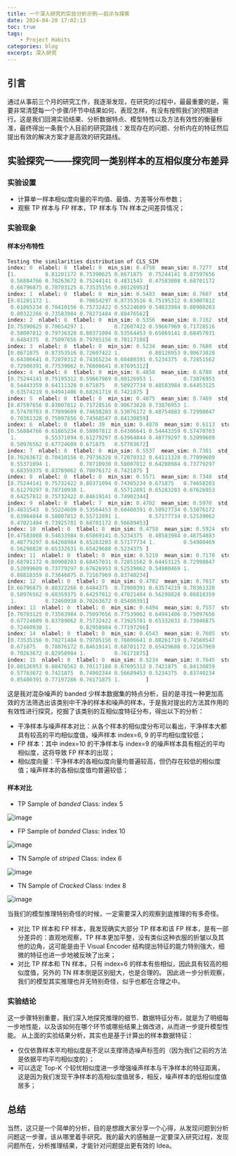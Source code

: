 ```yaml
---
title: 一个深入研究的实验分析示例——启示与探索
date: 2024-04-20 17:02:13
toc: true
tags:
    - Project Habits
categories: blog
excerpt: 深入研究
---
```

## 引言
通过从事前三个月的研究工作，我逐渐发现，在研究的过程中，最最重要的是，需要非常清楚每一个步骤/环节中结果如何、表现怎样，有没有按照我们的预期进行。这是我们回溯实验结果、分析数据特点、模型特性以及方法有效性的衡量标准，最终得出一条我个人目前的研究路线：发现存在的问题、分析内在的特征然后提出有效的解决方案才是高效的研究路线。

## 实验探究一——探究同一类别样本的互相似度分布差异
### 实验设置
+ 计算单一样本相似度向量的平均值、最值、方差等分布参数；
+ 观察 TP 样本与 FP 样本，TP 样本与 TN 样本之间差异情况；

### 实验现象
#### 样本分布特性
```python
Testing the similarities distribution of CLS_SIM
index: 0  nlabel: 0  tlabel: 0  min_sim: 0.4758  mean_sim: 0.7277  std_sim: 0.1334  ip: /home/zhli/projects/PTNL/data/dtd/images/banded/banded_0074.jpg
[1.         0.81201172 0.75390625 0.8671875  0.75244141 0.87597656
 0.56884766 0.70263672 0.75244141 0.4831543  0.47583008 0.68701172
 0.66796875 0.70703125 0.73535156 0.80126953]
index: 1  nlabel: 0  tlabel: 0  min_sim: 0.5483  mean_sim: 0.7607  std_sim: 0.1154  ip: /home/zhli/projects/PTNL/data/dtd/images/banded/banded_0078.jpg
[0.81201172 1.         0.70654297 0.87353516 0.75195312 0.83007812
 0.61865234 0.70410156 0.75732422 0.55224609 0.54833984 0.80908203
 0.80322266 0.73583984 0.78271484 0.88476562]
index: 2  nlabel: 0  tlabel: 0  min_sim: 0.5356  mean_sim: 0.7162  std_sim: 0.1057  ip: /home/zhli/projects/PTNL/data/dtd/images/banded/banded_0138.jpg
[0.75390625 0.70654297 1.         0.72607422 0.59667969 0.71728516
 0.58007812 0.79736328 0.80371094 0.53564453 0.65869141 0.68457031
 0.6484375  0.75097656 0.79785156 0.70117188]
index: 3  nlabel: 0  tlabel: 0  min_sim: 0.5234  mean_sim: 0.7680  std_sim: 0.1165  ip: /home/zhli/projects/PTNL/data/dtd/images/banded/banded_0059.jpg
[0.8671875  0.87353516 0.72607422 1.         0.80126953 0.90673828
 0.64306641 0.72070312 0.74365234 0.60400391 0.5234375  0.72851562
 0.72900391 0.77539062 0.76806641 0.87695312]
index: 4  nlabel: 0  tlabel: 0  min_sim: 0.4858  mean_sim: 0.6780  std_sim: 0.1206  ip: /home/zhli/projects/PTNL/data/dtd/images/banded/banded_0041.jpg
[0.75244141 0.75195312 0.59667969 0.80126953 1.         0.73876953
 0.54443359 0.64111328 0.671875   0.50927734 0.48583984 0.64453125
 0.63574219 0.64941406 0.68261719 0.7421875 ]
index: 5  nlabel: 0  tlabel: 0  min_sim: 0.4875  mean_sim: 0.7469  std_sim: 0.1298  ip: /home/zhli/projects/PTNL/data/dtd/images/banded/banded_0055.jpg
[0.87597656 0.83007812 0.71728516 0.90673828 0.73876953 1.
 0.57470703 0.77099609 0.74658203 0.53076172 0.48754883 0.72998047
 0.70361328 0.75097656 0.74560547 0.84130859]
index: 6  nlabel: 0  tlabel: 39  min_sim: 0.4878  mean_sim: 0.6113  std_sim: 0.1139  ip: /home/zhli/projects/PTNL/data/dtd/images/striped/striped_0122.jpg
[0.56884766 0.61865234 0.58007812 0.64306641 0.54443359 0.57470703
 1.         0.55371094 0.61279297 0.63964844 0.48779297 0.52099609
 0.50976562 0.67724609 0.671875   0.57763672]
index: 7  nlabel: 0  tlabel: 0  min_sim: 0.5537  mean_sim: 0.7301  std_sim: 0.1030  ip: /home/zhli/projects/PTNL/data/dtd/images/banded/banded_0113.jpg
[0.70263672 0.70410156 0.79736328 0.72070312 0.64111328 0.77099609
 0.55371094 1.         0.78710938 0.58007812 0.64208984 0.73779297
 0.68359375 0.83789062 0.78076172 0.7421875 ]
index: 8  nlabel: 0  tlabel: 0  min_sim: 0.5571  mean_sim: 0.7348  std_sim: 0.1003  ip: /home/zhli/projects/PTNL/data/dtd/images/banded/banded_0141.jpg
[0.75244141 0.75732422 0.80371094 0.74365234 0.671875   0.74658203
 0.61279297 0.78710938 1.         0.55712891 0.65283203 0.67626953
 0.64257812 0.75732422 0.84619141 0.74902344]
index: 9  nlabel: 0  tlabel: 7  min_sim: 0.4702  mean_sim: 0.5970  std_sim: 0.1245  ip: /home/zhli/projects/PTNL/data/dtd/images/cracked/cracked_0102.jpg
[0.4831543  0.55224609 0.53564453 0.60400391 0.50927734 0.53076172
 0.63964844 0.58007812 0.55712891 1.         0.57177734 0.52539062
 0.47021484 0.73925781 0.68701172 0.56689453]
index: 10  nlabel: 0  tlabel: 0  min_sim: 0.4758  mean_sim: 0.5924  std_sim: 0.1239  ip: /home/zhli/projects/PTNL/data/dtd/images/banded/banded_0117.jpg
[0.47583008 0.54833984 0.65869141 0.5234375  0.48583984 0.48754883
 0.48779297 0.64208984 0.65283203 0.57177734 1.         0.54980469
 0.56298828 0.65332031 0.65429688 0.5234375 ]
index: 11  nlabel: 0  tlabel: 0  min_sim: 0.5210  mean_sim: 0.7170  std_sim: 0.1238  ip: /home/zhli/projects/PTNL/data/dtd/images/banded/banded_0081.jpg
[0.68701172 0.80908203 0.68457031 0.72851562 0.64453125 0.72998047
 0.52099609 0.73779297 0.67626953 0.52539062 0.54980469 1.
 0.88818359 0.73046875 0.72167969 0.83740234]
index: 12  nlabel: 0  tlabel: 0  min_sim: 0.4702  mean_sim: 0.7017  std_sim: 0.1324  ip: /home/zhli/projects/PTNL/data/dtd/images/banded/banded_0036.jpg
[0.66796875 0.80322266 0.6484375  0.72900391 0.63574219 0.70361328
 0.50976562 0.68359375 0.64257812 0.47021484 0.56298828 0.88818359
 1.         0.72460938 0.70263672 0.85400391]
index: 13  nlabel: 0  tlabel: 0  min_sim: 0.6494  mean_sim: 0.7557  std_sim: 0.0811  ip: /home/zhli/projects/PTNL/data/dtd/images/banded/banded_0123.jpg
[0.70703125 0.73583984 0.75097656 0.77539062 0.64941406 0.75097656
 0.67724609 0.83789062 0.75732422 0.73925781 0.65332031 0.73046875
 0.72460938 1.         0.82958984 0.77197266]
index: 14  nlabel: 0  tlabel: 0  min_sim: 0.6543  mean_sim: 0.7605  std_sim: 0.0822  ip: /home/zhli/projects/PTNL/data/dtd/images/banded/banded_0133.jpg
[0.73535156 0.78271484 0.79785156 0.76806641 0.68261719 0.74560547
 0.671875   0.78076172 0.84619141 0.68701172 0.65429688 0.72167969
 0.70263672 0.82958984 1.         0.76171875]
index: 15  nlabel: 0  tlabel: 0  min_sim: 0.5234  mean_sim: 0.7645  std_sim: 0.1226  ip: /home/zhli/projects/PTNL/data/dtd/images/banded/banded_0077.jpg
[0.80126953 0.88476562 0.70117188 0.87695312 0.7421875  0.84130859
 0.57763672 0.7421875  0.74902344 0.56689453 0.5234375  0.83740234
 0.85400391 0.77197266 0.76171875 1.        ]
```
这是我对混杂噪声的 banded 少样本数据集的特点分析，目的是寻找一种更加高效的方法筛选出该类别中干净的样本和噪声的样本，于是我对提出的方法其作用的有效性进行探究，挖掘了该类别的互相似度特征分布，得出以下的分析：
+ 干净样本与噪声样本对比：从各个样本的相似度分布可以看出，干净样本大都具有较高的平均相似度值，噪声样本 index=6, 9 的平均相似度较低；
+ FP 样本：其中 index=10 的干净样本与 index=9 的噪声样本具有相近的平均相似度，这将导致 FP 样本的出现；
+ 相似度向量：干净样本的各相似度向量均普遍较高，但仍存在较低的相似度值；噪声样本的各相似度值均普遍较低；

#### 样本对比
+ TP Sample of _banded_ Class: index 5
<img src="https://github.com/LZHMS/picx-images-hosting/raw/master/EBlog/Paper/image.39kz4idz45.webp" alt="image" />

+ FP Sample of _banded_ Class: index 10
<img src="https://github.com/LZHMS/picx-images-hosting/raw/master/EBlog/Paper/image.1756ggcov4.webp" alt="image" />

+ TN Sample of _striped_ Class: index 6
<img src="https://github.com/LZHMS/picx-images-hosting/raw/master/EBlog/Paper/image.8dwnts6h0j.webp" alt="image" />

+ TN Sample of _Cracked_ Class: index 8
<img src="https://github.com/LZHMS/picx-images-hosting/raw/master/EBlog/Paper/image.3ye8oiwcyn.webp" alt="image" />

当我们的模型推理特别奇怪的时候，一定需要深入的观察到底推理的有多奇怪。
+ 对比 TP 样本和 FP 样本，我发现确实大部分 TP 样本和该 FP 样本，是有一部分差异的：直观地观察，TP 样本更加平整，没有类似这种衣服的折皱以及其他的边角，这可能是由于 Visual Encoder 结构提出特征的能力特别强大，细微的特征也进一步地被反映了出来；
+ 对比 TP 样本和 TN 样本，只有 index=6 的样本有些相似，因此具有较高的相似度值，另外的 TN 样本倒是区别挺大，也是合理的。
因此进一步分析观察，我们的模型其实推理也并无特别奇怪，似乎也都在合理之中。

### 实验结论
这一步骤特别重要，我们深入地探究推理的细节、数据特征分布，就是为了明细每一步地性能，以及该如何在哪个环节或哪些结果上做改进，从而进一步提升模型性能。
从上面的实验结果分析，其实也是基于计算出的样本数据特征：
+ 仅仅依靠样本平均相似度是不足以支撑筛选噪声标签的（因为我们之前的方法是依据平均平均相似度的）；
+ 可以选定 Top-K 个较优相似度进一步增强噪声样本与干净样本的特征距离，这是因为我们发现干净样本的高相似度值居多，相反，噪声样本的低相似度值居多；

## 总结
当然，这只是一个简单的分析，目的是想跟大家分享一个心得，从发现问题到分析问题这一步骤，该从哪里着手研究。我的最大的感触是一定要深入研究过程，发现问题所在，分析推理结果，才能针对问题提出更有效的 Idea。
